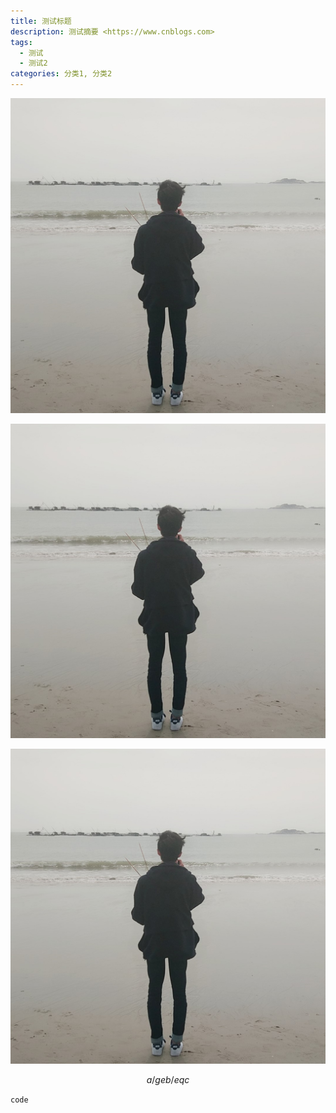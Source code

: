 ```yaml
---
title: 测试标题
description: 测试摘要 <https://www.cnblogs.com>
tags:
  - 测试
  - 测试2
categories: 分类1, 分类2
---
```


![](测试.jpg)

![](./测试.jpg)

<img src="/测试.jpg" alt="test" />

$$
a /ge b /eq c
$$

`code`
